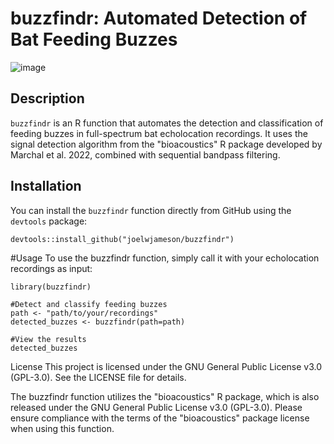 # buzzfindr: Automated Detection of Bat Feeding Buzzes
![image](https://github.com/joelwjameson/buzzfindr/assets/32363971/898eadfc-57ad-4971-af2a-dd7e92b589f3)

## Description
`buzzfindr` is an R function that automates the detection and classification of feeding buzzes in full-spectrum bat echolocation recordings. It uses the signal detection algorithm from the "bioacoustics" R package developed by Marchal et al. 2022, combined with sequential bandpass filtering.

## Installation

You can install the `buzzfindr` function directly from GitHub using the `devtools` package:

```
devtools::install_github("joelwjameson/buzzfindr")
```


#Usage
To use the buzzfindr function, simply call it with your echolocation recordings as input:

```
library(buzzfindr)

#Detect and classify feeding buzzes
path <- "path/to/your/recordings"
detected_buzzes <- buzzfindr(path=path)

#View the results
detected_buzzes
```

License
This project is licensed under the GNU General Public License v3.0 (GPL-3.0). See the LICENSE file for details.

The buzzfindr function utilizes the "bioacoustics" R package, which is also released under the GNU General Public License v3.0 (GPL-3.0). Please ensure compliance with the terms of the "bioacoustics" package license when using this function.
